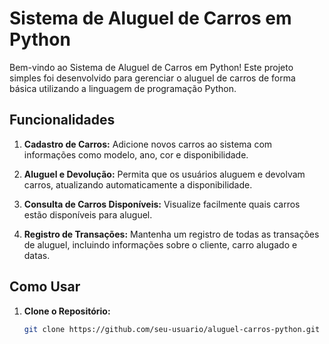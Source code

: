 # Sistema de Aluguel de Carros em Python

Bem-vindo ao Sistema de Aluguel de Carros em Python! Este projeto simples foi desenvolvido para gerenciar o aluguel de carros de forma básica utilizando a linguagem de programação Python.

## Funcionalidades

1. **Cadastro de Carros:** Adicione novos carros ao sistema com informações como modelo, ano, cor e disponibilidade.

2. **Aluguel e Devolução:** Permita que os usuários aluguem e devolvam carros, atualizando automaticamente a disponibilidade.

3. **Consulta de Carros Disponíveis:** Visualize facilmente quais carros estão disponíveis para aluguel.

4. **Registro de Transações:** Mantenha um registro de todas as transações de aluguel, incluindo informações sobre o cliente, carro alugado e datas.

## Como Usar

1. **Clone o Repositório:**
   ```bash
   git clone https://github.com/seu-usuario/aluguel-carros-python.git
